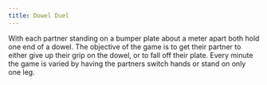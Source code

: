 ```yaml
---
title: Dowel Duel
---
```


With each partner standing on a bumper plate about a meter apart both hold one end of a dowel. The objective of the game is to get their partner to either give up their grip on the dowel, or to fall off their plate. Every minute the game is varied by having the partners switch hands or stand on only one leg.
